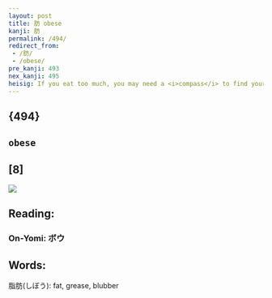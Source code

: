 ```yaml
---
layout: post
title: 肪 obese
kanji: 肪
permalink: /494/
redirect_from:
 - /肪/
 - /obese/
pre_kanji: 493
nex_kanji: 495
heisig: If you eat too much, you may need a <i>compass</i> to find your way around the <b>obese</b> mass of <i>flesh</i> that piles up in the midsection. Compare this with your stories for <i>round</i> (Frame 44) and <i>fat</i> (Frame 494), similar in meaning but distinct in imagery.
---
```


## {494}

## `obese`

## [8]

<div class="stroke"><img src="E882AA.png" /></div>

## Reading:

### On-Yomi: ボウ

## Words:

脂肪(しぼう): fat, grease, blubber
